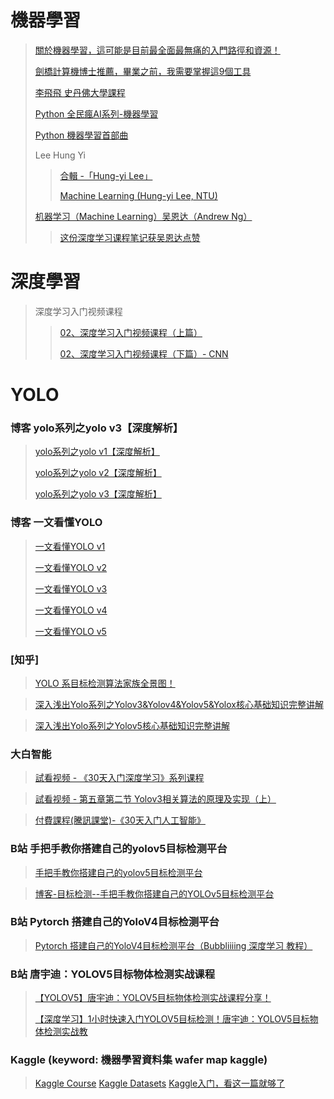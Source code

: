# 機器學習
> [關於機器學習，這可能是目前最全面最無痛的入門路徑和資源！](http://bangqu.com/yh9X73.html)
> 
> [劍橋計算機博士推薦，畢業之前，我需要掌握這9個工具](https://bangqu.com/dUb611.html?utm_source=dable)
> 
> [李飛飛 史丹佛大學課程](https://www.bilibili.com/video/av13260183/)
> 
> [Python 全民瘋AI系列-機器學習](https://www.youtube.com/playlist?list=PLXSkku8eiD-iFRBr11rV83579hing3gMU)
> 
> [Python 機器學習首部曲](https://www.youtube.com/playlist?list=PLy7MS-q4l3xDYoR8MACYA3YyidUbEiz6j)
>
> Lee Hung Yi
>> [合輯 -「Hung-yi Lee」](https://www.youtube.com/watch?v=CXgbekl66jc&list=RDCMUC2ggjtuuWvxrHHHiaDH1dlQ)
>>
>> [Machine Learning (Hung-yi Lee, NTU)](https://www.youtube.com/playlist?list=PLJV_el3uVTsPy9oCRY30oBPNLCo89yu49)
>
> [机器学习（Machine Learning）吴恩达（Andrew Ng）](https://www.youtube.com/playlist?list=PLOXON7BTL9IW7Ggbc09jLqGmzkwPI4-3V)
> >[这份深度学习课程笔记获吴恩达点赞](https://mp.weixin.qq.com/s/nM8U6eGFQIaZXMXHtwb3dQ)

# 深度學習
> 深度学习入门视频课程
>> [02、深度学习入门视频课程（上篇）](https://www.youtube.com/playlist?list=PL8LR_PrSuIRj9RixJXyO9CS8GIIoJlvtM)
>> 
>> [02、深度学习入门视频课程（下篇）- CNN](https://www.youtube.com/playlist?list=PL8LR_PrSuIRiDRs30V49jE8zx3l8N8BlW)


# YOLO

### 博客 yolo系列之yolo v3【深度解析】
> [yolo系列之yolo v1【深度解析】](https://blog.csdn.net/leviopku/article/details/82588059)
> 
> [yolo系列之yolo v2【深度解析】](https://blog.csdn.net/leviopku/article/details/82588959)
>
> [yolo系列之yolo v3【深度解析】](https://blog.csdn.net/leviopku/article/details/82660381)

### 博客 一文看懂YOLO
> [一文看懂YOLO v1](https://blog.csdn.net/litt1e/article/details/88814417)
>
> [一文看懂YOLO v2](https://blog.csdn.net/litt1e/article/details/88852745)
>
> [一文看懂YOLO v3](https://blog.csdn.net/litt1e/article/details/88907542)
>
> [一文看懂YOLO v4](https://blog.csdn.net/litt1e/article/details/119712337)
> 
> [一文看懂YOLO v5](https://blog.csdn.net/litt1e/article/details/119714797)



### [知乎] 
> [YOLO 系目标检测算法家族全景图！](https://zhuanlan.zhihu.com/p/165445276)

> [深入浅出Yolo系列之Yolov3&Yolov4&Yolov5&Yolox核心基础知识完整讲解](https://zhuanlan.zhihu.com/p/143747206)

> [深入浅出Yolo系列之Yolov5核心基础知识完整讲解](https://zhuanlan.zhihu.com/p/172121380)

### 大白智能
> [試看视频 - 《30天入门深度学习》系列课程](https://www.jiangdabai.com/vcat/%E3%80%8A30%E5%A4%A9%E5%85%A5%E9%97%A8%E6%B7%B1%E5%BA%A6%E5%AD%A6%E4%B9%A0%E3%80%8B%E7%B3%BB%E5%88%97%E8%AF%BE%E7%A8%8B)

> [試看视频 - 第五章第二节 Yolov3相关算法的原理及实现（上）](https://www.jiangdabai.com/video/%e5%8f%91%e5%b8%83%e8%a7%86%e9%a2%91%e6%b5%8b%e8%af%95-2-2-2-2-2-3)

> [付費課程(騰訊課堂)-《30天入门人工智能》](https://ke.qq.com/course/3454999?tuin=16348fd5)

### B站 手把手教你搭建自己的yolov5目标检测平台
> [手把手教你搭建自己的yolov5目标检测平台](https://www.bilibili.com/video/BV1f44y187Xg?p=5)

> [博客-目标检测--手把手教你搭建自己的YOLOv5目标检测平台](https://blog.csdn.net/didiaopao/category_11321656.html?spm=1001.2014.3001.5482)

### B站 Pytorch 搭建自己的YoloV4目标检测平台
> [Pytorch 搭建自己的YoloV4目标检测平台（Bubbliiiing 深度学习 教程）](https://www.bilibili.com/video/BV1Q54y1D7vj)


### B站 唐宇迪：YOLOV5目标物体检测实战课程
> [【YOLOV5】唐宇迪：YOLOV5目标物体检测实战课程分享！](https://www.bilibili.com/video/BV1sq4y1p7gp?p=5)
> 
> [【深度学习】1小时快速入门YOLOV5目标检测！唐宇迪：YOLOV5目标物体检测实战教](https://www.bilibili.com/video/BV1uv411K7eY?p=2)

### Kaggle (keyword: 機器學習資料集 wafer map kaggle)
> [Kaggle Course](https://www.kaggle.com/learn/intro-to-machine-learning)
> [Kaggle Datasets](https://www.kaggle.com/qingyi/wm811k-wafer-map)
> [Kaggle入门，看这一篇就够了](https://zhuanlan.zhihu.com/p/25686876)
> 
